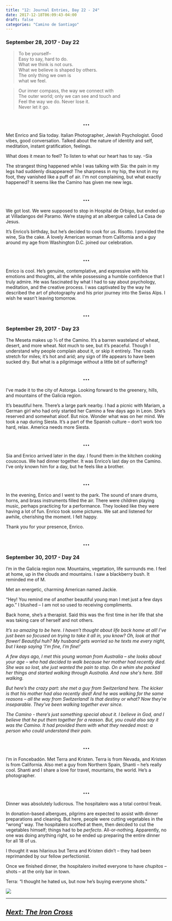 ```yaml
---
title: "12: Journal Entries, Day 22 - 24"
date: 2017-12-18T06:09:43-04:00
draft: false
categories: "Camino de Santiago"
---
```


### September 28, 2017 - Day 22

>To be yourself–<br>
>Easy to say, hard to do.<br>
>What we think is not ours.<br>
>What we believe is shaped by others.<br>
>The only thing we own is<br>
>what we feel.

>Our inner compass, the way we connect with<br>
>The outer world; only we can see and touch and<br>
>Feel the way we do. Never lose it.<br>
>Never let it go.

## <center>...</center>

Met Enrico and Sia today. Italian Photographer, Jewish Psychologist. Good vibes, good conversation. Talked about the nature of identity and self, meditation, instant gratification, feelings.

What does it mean to feel? To listen to what our heart has to say. –Sia

The strangest thing happened while I was talking with Sia: the pain in my legs had suddenly disappeared! The sharpness in my hip, the knot in my foot, they vanished like a puff of air. I'm not complaining, but what exactly happened? It seems like the Camino has given me new legs.

## <center>...</center>

We got lost. We were supposed to stop in Hospital de Orbigo, but ended up at Villadangos del Paramo. We’re staying at an albergue called La Casa de Jesus.

It’s Enrico’s birthday, but he’s decided to cook for _us_. Risotto. I provided the wine, Sia the cake. A lovely American woman from California and a guy around my age from Washington D.C. joined our celebration.

## <center>...</center>

Enrico is cool. He’s genuine, contemplative, and expressive with his emotions and thoughts, all the while possessing a humble confidence that I truly admire. He was fascinated by what I had to say about psychology, meditation, and the creative process. I was captivated by the way he described the art of photography and his prior journey into the Swiss Alps. I wish he wasn't leaving tomorrow.

## <center>...</center>

### September 29, 2017 - Day 23

The Meseta makes up ⅓ of the Camino. It’s a barren wasteland of wheat, desert, and more wheat. Not much to see, but it’s peaceful. Though I understand why people complain about it, or skip it entirely. The roads stretch for miles; it’s hot and arid; any sign of life appears to have been sucked dry. But what is a pilgrimage without a little bit of suffering?

## <center>...</center>

I’ve made it to the city of Astorga. Looking forward to the greenery, hills, and mountains of the Galicia region.

It’s beautiful here. There’s a large park nearby. I had a picnic with Mariam, a German girl who had only started her Camino a few days ago in Leon. She’s reserved and somewhat aloof. But nice. Wonder what was on her mind. We took a nap during Siesta. It’s a part of the Spanish culture – don’t work too hard, relax. America needs more Siesta.

## <center>...</center>

Sia and Enrico arrived later in the day. I found them in the kitchen cooking couscous. We had dinner together. It was Enrico’s last day on the Camino. I’ve only known him for a day, but he feels like a brother.

## <center>...</center>

In the evening, Enrico and I went to the park. The sound of snare drums, horns, and brass instruments filled the air. There were children playing music, perhaps practicing for a performance. They looked like they were having a lot of fun. Enrico took some pictures. We sat and listened for awhile, cherishing the moment. I felt happy. 

Thank you for your presence, Enrico.

## <center>...</center>

### September 30, 2017 - Day 24

I’m in the Galicia region now. Mountains, vegetation, life surrounds me. I feel at home, up in the clouds and mountains. I saw a blackberry bush. It reminded me of M.

Met an energetic, charming American named Jackie.

“Hey! You remind me of another beautiful young man I met just a few days ago.” I blushed – I am not so used to receiving compliments.

Back home, she’s a therapist. Said this was the first time in her life that she was taking care of herself and not others.

_It’s so amazing to be here. I haven’t thought about life back home at all! I’ve just been so focused on trying to take it all in, you know? Oh, look at that flower! Beautiful huh? My husband gets worried so he texts me every night, but I keep saying 'I’m fine, I’m fine!'_

_A few days ago, I met this young woman from Australia – she looks about your age – who had decided to walk because her mother had recently died. She was so lost, she just wanted the pain to stop. On a whim she packed her things and started walking through Australia. And now she's here. Still walking._

_But here’s the crazy part: she met a guy from Switzerland here. The kicker is that his mother had also recently died! And he was walking for the same reasons – all the way from Switzerland! Is that destiny or what? Now they're inseparable. They've been walking together ever since._

_The Camino - there’s just something special about it. I believe in God, and I believe that he put them together for a reason. But, you could also say it was the Camino. It had provided them with what they needed most: a person who could understand their pain._

## <center>...</center>

I’m in Foncebadón. Met Terra and Kristen. Terra is from Nevada, and Kristen is from California. Also met a guy from Northern Spain, Shanti – he’s really cool. Shanti and I share a love for travel, mountains, the world. He’s a photographer.

## <center>...</center>

Dinner was absolutely ludicrous. The hospitalero was a total control freak.

In donation-based albergues, pilgrims are expected to assist with dinner preparations and cleaning. But here, people were cutting vegetables in the “wrong” way. The hospitalero scoffed at them, then deicded to cut the vegetables himself; things had to be _perfecto_. All-or-nothing. Apparently, no one was doing anything right, so he ended up preparing the entire dinner for all 18 of us.

I thought it was hilarious but Terra and Kristen didn’t – they had been reprimanded by our fellow perfectionist.

Once we finished dinner, the hospitalero invited everyone to have _chupitos_ – shots – at the only bar in town.

Terra: “I thought he hated us, but now he’s buying everyone shots."

![](/../images/shots.jpg)

---

## _[Next: The Iron Cross](https://caminodesantiago.netlify.com/posts/ironcross/)_